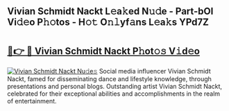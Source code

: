 ## Vivian Schmidt Nackt L𝚎a𝚔ed N𝚞𝚍e - Part-bOI Vi𝚍𝚎o P𝚑𝚘tos - H𝚘𝚝 O𝚗𝚕yf𝚊ns L𝚎a𝚔s YPd7Z

# <h2><a href="http://kfaccw7.oniu.top/?m=Vivian+Schmidt+Nackt">🔗👉 🔴 Vivian Schmidt Nackt P𝚑ot𝚘𝚜 V𝚒d𝚎o</a></h2>

[![Vivian Schmidt Nackt Nu𝚍e𝚜](https://i.imgur.com/0qMVB7G.gif)](http://kfaccw7.oniu.top/?m=Vivian+Schmidt+Nackt)
Social media influencer Vivian Schmidt Nackt, famed for disseminating dance and lifestyle knowledge, through presentations and personal blogs. Outstanding artist Vivian Schmidt Nackt, celebrated for their exceptional abilities and accomplishments in the realm of entertainment.  

